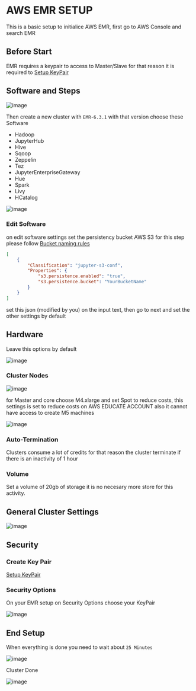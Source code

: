 # AWS EMR SETUP

This is a basic setup to initialice AWS EMR, first go to AWS Console and search EMR 

## Before Start

EMR requires a keypair to access to Master/Slave for that reason it is required to [Setup KeyPair](https://github.com/egonzalezt/AWS-EMR-LABR3/blob/b9f30aa44a700c3518022f6b2e2eae861ae674e0/KeyPair/README.md)

## Software and Steps

![image](https://user-images.githubusercontent.com/53051438/170106339-46552b4a-4936-4a0b-9774-3c3ff2cb054a.png)

Then create a new cluster with `EMR-6.3.1` with that version choose these Software
* Hadoop
* JupyterHub
* Hive
* Sqoop
* Zeppelin
* Tez
* JupyterEnterpriseGateway
* Hue
* Spark
* Livy
* HCatalog

![image](https://user-images.githubusercontent.com/53051438/170106812-3f788581-fcd8-4c6d-81c8-604c542ed905.png)

### Edit Software 

on edit software settings set the persistency bucket AWS S3 for this step please follow [Bucket naming rules](https://docs.aws.amazon.com/AmazonS3/latest/userguide/bucketnamingrules.html)

```json
[
    {
        "Classification": "jupyter-s3-conf",
        "Properties": {
            "s3.persistence.enabled": "true",
            "s3.persistence.bucket": "YourBucketName"
        }
    }
]
```
set this json (modified by you) on the input text, then go to next and set the other settings by default 

## Hardware

Leave this options by default

![image](https://user-images.githubusercontent.com/53051438/170107900-c7ed3c29-f29c-4db6-8248-ce70499ff1f4.png)

### Cluster Nodes

![image](https://user-images.githubusercontent.com/53051438/170108010-e3485538-00e3-4828-8805-65d3df990612.png)

for Master and core choose M4.xlarge and set Spot to reduce costs, this settings is set to reduce costs on AWS EDUCATE ACCOUNT also it cannot have access to create M5 machines

![image](https://user-images.githubusercontent.com/53051438/170108469-d8206a2c-fa1b-40c9-b8b7-27465043e155.png)

### Auto-Termination

Clusters consume a lot of credits for that reason the cluster terminate if there is an inactivity of 1 hour

### Volume

Set a volume of 20gb of storage it is no necesary more store for this activity.

## General Cluster Settings

![image](https://user-images.githubusercontent.com/53051438/170108667-5c1941bf-969b-4288-96c3-6d2f883f9acc.png)

## Security

### Create Key Pair
[Setup KeyPair](https://github.com/egonzalezt/AWS-EMR-LABR3/blob/b9f30aa44a700c3518022f6b2e2eae861ae674e0/KeyPair/README.md)

### Security Options

On your EMR setup on Security Options choose your KeyPair

![image](https://user-images.githubusercontent.com/53051438/170110183-aa51ff20-715e-4e8b-b5aa-901978e2e369.png)

## End Setup

When everything is done you need to wait about `25 Minutes`

![image](https://user-images.githubusercontent.com/53051438/170110429-ae1b18a8-c234-4dbe-bfae-4c93e142cb6e.png)

Cluster Done 

![image](https://user-images.githubusercontent.com/53051438/170110492-09972227-7e3d-4f45-ba41-104e92d1772e.png)
